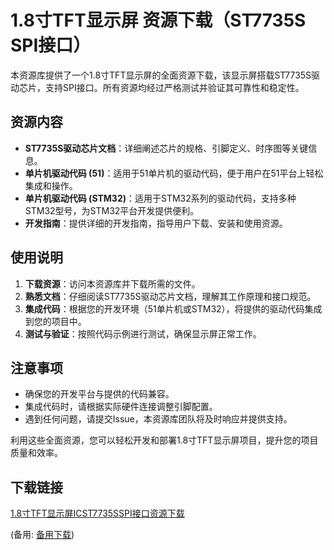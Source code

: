  # 1.8寸TFT显示屏 资源下载（ST7735S SPI接口）

 本资源库提供了一个1.8寸TFT显示屏的全面资源下载，该显示屏搭载ST7735S驱动芯片，支持SPI接口。所有资源均经过严格测试并验证其可靠性和稳定性。

 ## 资源内容

 - **ST7735S驱动芯片文档**：详细阐述芯片的规格、引脚定义、时序图等关键信息。
 - **单片机驱动代码 (51)**：适用于51单片机的驱动代码，便于用户在51平台上轻松集成和操作。
 - **单片机驱动代码 (STM32)**：适用于STM32系列的驱动代码，支持多种STM32型号，为STM32平台开发提供便利。
 - **开发指南**：提供详细的开发指南，指导用户下载、安装和使用资源。

 ## 使用说明

 1. **下载资源**：访问本资源库并下载所需的文件。
 2. **熟悉文档**：仔细阅读ST7735S驱动芯片文档，理解其工作原理和接口规范。
 3. **集成代码**：根据您的开发环境（51单片机或STM32），将提供的驱动代码集成到您的项目中。
 4. **测试与验证**：按照代码示例进行测试，确保显示屏正常工作。

 ## 注意事项

 - 确保您的开发平台与提供的代码兼容。
 - 集成代码时，请根据实际硬件连接调整引脚配置。
 - 遇到任何问题，请提交Issue，本资源库团队将及时响应并提供支持。

 利用这些全面资源，您可以轻松开发和部署1.8寸TFT显示屏项目，提升您的项目质量和效率。

 ## 下载链接
 [1.8寸TFT显示屏ICST7735SSPI接口资源下载](https://pan.quark.cn/s/881320ae9257) 

 (备用: [备用下载](https://pan.baidu.com/s/1PJBw1kAPI1-2ZFcRIyg8fA?pwd=1234))
